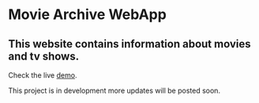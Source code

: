 # Movie Archive WebApp
## This website contains information about movies and tv shows.
Check the live [demo](https://savetok.vercel.app).

This project is in development more updates will be posted soon.
